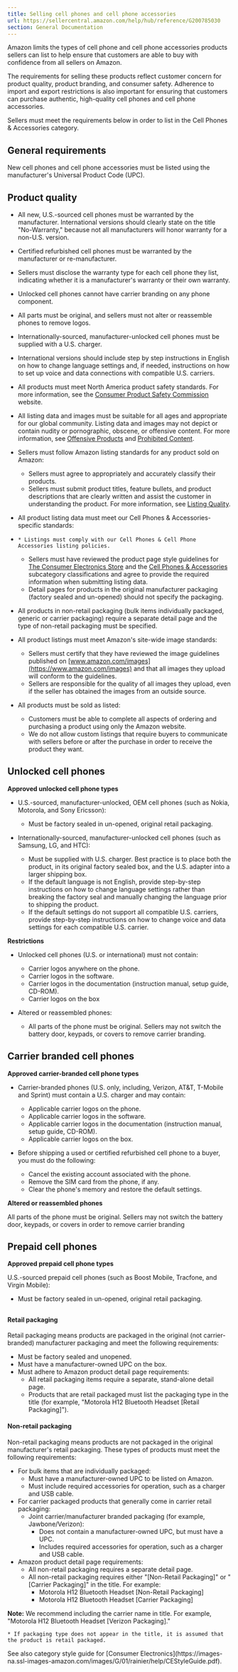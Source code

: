```yaml
---
title: Selling cell phones and cell phone accessories
url: https://sellercentral.amazon.com/help/hub/reference/G200785030
section: General Documentation
---
```


Amazon limits the types of cell phone and cell phone accessories products
sellers can list to help ensure that customers are able to buy with confidence
from all sellers on Amazon.

The requirements for selling these products reflect customer concern for
product quality, product branding, and consumer safety. Adherence to import
and export restrictions is also important for ensuring that customers can
purchase authentic, high-quality cell phones and cell phone accessories.

Sellers must meet the requirements below in order to list in the Cell Phones &
Accessories category.

## General requirements

New cell phones and cell phone accessories must be listed using the
manufacturer's Universal Product Code (UPC).

##  Product quality

  * All new, U.S.-sourced cell phones must be warranted by the manufacturer. International versions should clearly state on the title "No-Warranty," because not all manufacturers will honor warranty for a non-U.S. version. 
  * Certified refurbished cell phones must be warranted by the manufacturer or re-manufacturer. 
  * Sellers must disclose the warranty type for each cell phone they list, indicating whether it is a manufacturer's warranty or their own warranty. 
  * Unlocked cell phones cannot have carrier branding on any phone component. 
  * All parts must be original, and sellers must not alter or reassemble phones to remove logos. 
  * Internationally-sourced, manufacturer-unlocked cell phones must be supplied with a U.S. charger. 
  * International versions should include step by step instructions in English on how to change language settings and, if needed, instructions on how to set up voice and data connections with compatible U.S. carriers. 
  * All products must meet North America product safety standards. For more information, see the [Consumer Product Safety Commission](http://www.cpsc.gov/) website. 

  * All listing data and images must be suitable for all ages and appropriate for our global community. Listing data and images may not depict or contain nudity or pornographic, obscene, or offensive content. For more information, see [Offensive Products](/gp/help/200164670) and [Prohibited Content](/gp/help/200386260). 
  * Sellers must follow Amazon listing standards for any product sold on Amazon: 
    * Sellers must agree to appropriately and accurately classify their products. 
    * Sellers must submit product titles, feature bullets, and product descriptions that are clearly written and assist the customer in understanding the product. 
For more information, see [Listing Quality](/gp/help/200786710).

  * All product listing data must meet our Cell Phones & Accessories-specific standards: 
  *     * Listings must comply with our Cell Phones & Cell Phone Accessories listing policies. 
    * Sellers must have reviewed the product page style guidelines for [The Consumer Electronics Store](/gp/help/200288470) and the [Cell Phones & Accessories](https://images-na.ssl-images-amazon.com/images/G/01/rainier/help/CEStyleGuide.pdf) subcategory classifications and agree to provide the required information when submitting listing data. 
    * Detail pages for products in the original manufacturer packaging (factory sealed and un-opened) should not specify the packaging. 
  * All products in non-retail packaging (bulk items individually packaged, generic or carrier packaging) require a separate detail page and the type of non-retail packaging must be specified. 
  * All product listings must meet Amazon's site-wide image standards: 
    * Sellers must certify that they have reviewed the image guidelines published on [www.amazon.com/images](https://www.amazon.com/images) and that all images they upload will conform to the guidelines. 
    * Sellers are responsible for the quality of all images they upload, even if the seller has obtained the images from an outside source. 
  * All products must be sold as listed: 
    * Customers must be able to complete all aspects of ordering and purchasing a product using only the Amazon website. 
    * We do not allow custom listings that require buyers to communicate with sellers before or after the purchase in order to receive the product they want. 

##  Unlocked cell phones

**Approved unlocked cell phone types**

  * U.S.-sourced, manufacturer-unlocked, OEM cell phones (such as Nokia, Motorola, and Sony Ericsson):

    * Must be factory sealed in un-opened, original retail packaging. 
  * Internationally-sourced, manufacturer-unlocked cell phones (such as Samsung, LG, and HTC):

    * Must be supplied with U.S. charger. Best practice is to place both the product, in its original factory sealed box, and the U.S. adapter into a larger shipping box. 
    * If the default language is not English, provide step-by-step instructions on how to change language settings rather than breaking the factory seal and manually changing the language prior to shipping the product. 
    * If the default settings do not support all compatible U.S. carriers, provide step-by-step instructions on how to change voice and data settings for each compatible U.S. carrier. 

**Restrictions**

  * Unlocked cell phones (U.S. or international) must not contain: 
    * Carrier logos anywhere on the phone. 
    * Carrier logos in the software. 
    * Carrier logos in the documentation (instruction manual, setup guide, CD-ROM). 
    * Carrier logos on the box 
  * Altered or reassembled phones:

    * All parts of the phone must be original. Sellers may not switch the battery door, keypads, or covers to remove carrier branding. 

##  Carrier branded cell phones

**Approved carrier-branded cell phone types**

  * Carrier-branded phones (U.S. only, including, Verizon, AT&T, T-Mobile and Sprint) must contain a U.S. charger and may contain: 
    * Applicable carrier logos on the phone. 
    * Applicable carrier logos in the software. 
    * Applicable carrier logos in the documentation (instruction manual, setup guide, CD-ROM). 
    * Applicable carrier logos on the box. 
  * Before shipping a used or certified refurbished cell phone to a buyer, you must do the following:

    * Cancel the existing account associated with the phone. 
    * Remove the SIM card from the phone, if any. 
    * Clear the phone's memory and restore the default settings. 

**Altered or reassembled phones**

All parts of the phone must be original. Sellers may not switch the battery
door, keypads, or covers in order to remove carrier branding

##  Prepaid cell phones

**Approved prepaid cell phone types**

U.S.-sourced prepaid cell phones (such as Boost Mobile, Tracfone, and Virgin
Mobile):

  * Must be factory sealed in un-opened, original retail packaging. 

##

#### Retail packaging

Retail packaging means products are packaged in the original (not carrier-
branded) manufacturer packaging and meet the following requirements:

  * Must be factory sealed and unopened. 
  * Must have a manufacturer-owned UPC on the box. 
  * Must adhere to Amazon product detail page requirements: 
    * All retail packaging items require a separate, stand-alone detail page. 
    * Products that are retail packaged must list the packaging type in the title (for example, "Motorola H12 Bluetooth Headset [Retail Packaging]").

#### Non-retail packaging

Non-retail packaging means products are not packaged in the original
manufacturer's retail packaging. These types of products must meet the
following requirements:

  * For bulk items that are individually packaged: 
    * Must have a manufacturer-owned UPC to be listed on Amazon.
    * Must include required accessories for operation, such as a charger and USB cable.
  * For carrier packaged products that generally come in carrier retail packaging: 
    * Joint carrier/manufacturer branded packaging (for example, Jawbone/Verizon): 
      * Does not contain a manufacturer-owned UPC, but must have a UPC.
      * Includes required accessories for operation, such as a charger and USB cable.
  * Amazon product detail page requirements: 
    * All non-retail packaging requires a separate detail page.
    * All non-retail packaging requires either "[Non-Retail Packaging]" or "[Carrier Packaging]" in the title. For example: 
      * Motorola H12 Bluetooth Headset [Non-Retail Packaging]
      * Motorola H12 Bluetooth Headset [Carrier Packaging]

**Note:** We recommend including the carrier name in title. For example,
"Motorola H12 Bluetooth Headset [Verizon Packaging]."

    * If packaging type does not appear in the title, it is assumed that the product is retail packaged.

See also category style guide for [Consumer Electronics](https://images-
na.ssl-images-amazon.com/images/G/01/rainier/help/CEStyleGuide.pdf).

